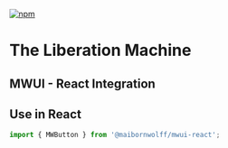 [![npm](https://img.shields.io/npm/v/@maibornwolff/mwui-react?color=blue)](https://www.npmjs.com/package/@maibornwolff/mwui-react)

# The Liberation Machine

## MWUI - React Integration


## Use in React

```JavaScript
import { MWButton } from '@maibornwolff/mwui-react';
```